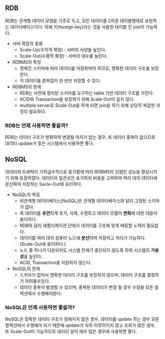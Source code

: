 ## RDB

RDB는 관계형 데이터 모델을 기초로 두고, 모든 데이터를 2차원 테이블형태로 표현하는 데이터베이스이다. 외래 키(foreign key)라는 것을 사용한 테이블 간 join이 가능하다.

- 서버 확장의 종류
  - Scale-Up(수직적 확장) : 서버의 사양을 높인다.
  - Scale-Out(수평적 확장) : 서버의 대수를 늘린다.
- RDBMS의 특징
  - 정해진 스키마에 따라 데이터를 저장하여야 하므로, 명확한 데이터 구조를 보장한다.
  - 각 데이터를 중복없이 한 번만 저장할 수 있다.
- RDBMS의 한계
  - RDB는 사전에 정의된 스키마를 요구하는 table 기반 데이터 구조를 가진다. 
  - ACID와 Transaction을 보장하기 위해 Scale-Out이 쉽지 않다.
  - multiple server로 Scale-Out을 하게 되면 join을 하기 위해 상당히 복잡한 과정이 필요하다.

### RDB는 언제 사용하면 좋을까?

RDB는 데이터 구조가 명확하여 변경될 여지가 없는 경우, 또 데이터 중복이 없으므로 데이터 update가 잦은 시스템에서 사용하면 좋다.

## NoSQL

데이터와 트래픽이 기하급수적으로 증가함에 따라 RDBMS의 단점인 성능을 향상시키기 위해 등장하였다. 데이터의 일관성은 포기하되 비용을 고려하여 여러 대의 데이터에 분산하여 저장하는 Sacle-Out에 유리하다.

- NoSQL의 특징
  - 비관계형 데이터베이스(NoSQL)은 관계형 데이터베이스와 달리 고정된 스키마가 없다.
  - 즉 데이터를 **유연**하게 추가, 삭제, 수정하고 데이터 모델의 **변화**에 대한 대응이 용이하다.
  - RDB와 달리 애플리케이션 단에서 데이터를 구조에 맞게 매핑할 노력이 필요없다.
  - 데이터를 여러 대의 컴퓨터 노드에 **분산**하여 저장하고 처리가 가능하다. (Scale-Out에 용이하다.)
  - 노드 중 하나가 다운되어도 시스템 전체가 중단되지 않도록 하여 시스템의 **가용성**을 높인다.
  - ACID, Transaction을 지원하지 않는다.
- NoSQL의 한계
  - 스키마가 없어서 명확한 데이터 구조를 보장하지 않으며, 데이터 구조를 결정하기 어려울수있다.
  - 데이터 중복이 발생할 수 있으며, 중복된 데이터가 변경 될 경우 수정을 모든 컬렉션에서 수행해야한다.

### NoSQL은 언제 사용하면 좋을까?

NoSQL은 정확한 데이터 구조가 정해지지 않은 경우, 데이터를 update 하는 경우 모든 컬렉션에서 수행해야 되기 때문에 update가 자주 이루어지지 않고 조회가 많은 경우, 또 Scale-Out이 가능하므로 데이터 양이 매우 많은 경우에 사용하면 좋다.

